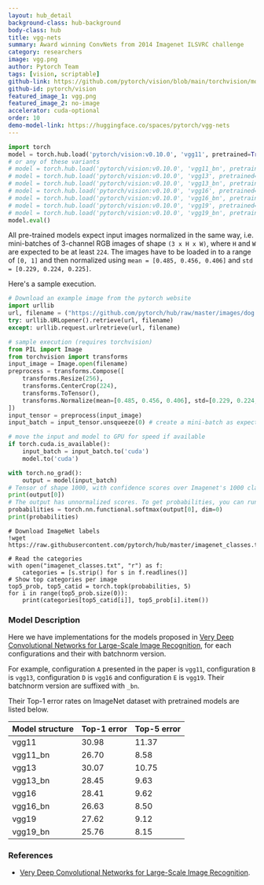 ```yaml
---
layout: hub_detail
background-class: hub-background
body-class: hub
title: vgg-nets
summary: Award winning ConvNets from 2014 Imagenet ILSVRC challenge
category: researchers
image: vgg.png
author: Pytorch Team
tags: [vision, scriptable]
github-link: https://github.com/pytorch/vision/blob/main/torchvision/models/vgg.py
github-id: pytorch/vision
featured_image_1: vgg.png
featured_image_2: no-image
accelerator: cuda-optional
order: 10
demo-model-link: https://huggingface.co/spaces/pytorch/vgg-nets
---
```


```python
import torch
model = torch.hub.load('pytorch/vision:v0.10.0', 'vgg11', pretrained=True)
# or any of these variants
# model = torch.hub.load('pytorch/vision:v0.10.0', 'vgg11_bn', pretrained=True)
# model = torch.hub.load('pytorch/vision:v0.10.0', 'vgg13', pretrained=True)
# model = torch.hub.load('pytorch/vision:v0.10.0', 'vgg13_bn', pretrained=True)
# model = torch.hub.load('pytorch/vision:v0.10.0', 'vgg16', pretrained=True)
# model = torch.hub.load('pytorch/vision:v0.10.0', 'vgg16_bn', pretrained=True)
# model = torch.hub.load('pytorch/vision:v0.10.0', 'vgg19', pretrained=True)
# model = torch.hub.load('pytorch/vision:v0.10.0', 'vgg19_bn', pretrained=True)
model.eval()
```

All pre-trained models expect input images normalized in the same way,
i.e. mini-batches of 3-channel RGB images of shape `(3 x H x W)`, where `H` and `W` are expected to be at least `224`.
The images have to be loaded in to a range of `[0, 1]` and then normalized using `mean = [0.485, 0.456, 0.406]`
and `std = [0.229, 0.224, 0.225]`.

Here's a sample execution.

```python
# Download an example image from the pytorch website
import urllib
url, filename = ("https://github.com/pytorch/hub/raw/master/images/dog.jpg", "dog.jpg")
try: urllib.URLopener().retrieve(url, filename)
except: urllib.request.urlretrieve(url, filename)
```

```python
# sample execution (requires torchvision)
from PIL import Image
from torchvision import transforms
input_image = Image.open(filename)
preprocess = transforms.Compose([
    transforms.Resize(256),
    transforms.CenterCrop(224),
    transforms.ToTensor(),
    transforms.Normalize(mean=[0.485, 0.456, 0.406], std=[0.229, 0.224, 0.225]),
])
input_tensor = preprocess(input_image)
input_batch = input_tensor.unsqueeze(0) # create a mini-batch as expected by the model

# move the input and model to GPU for speed if available
if torch.cuda.is_available():
    input_batch = input_batch.to('cuda')
    model.to('cuda')

with torch.no_grad():
    output = model(input_batch)
# Tensor of shape 1000, with confidence scores over Imagenet's 1000 classes
print(output[0])
# The output has unnormalized scores. To get probabilities, you can run a softmax on it.
probabilities = torch.nn.functional.softmax(output[0], dim=0)
print(probabilities)
```

```
# Download ImageNet labels
!wget https://raw.githubusercontent.com/pytorch/hub/master/imagenet_classes.txt
```

```
# Read the categories
with open("imagenet_classes.txt", "r") as f:
    categories = [s.strip() for s in f.readlines()]
# Show top categories per image
top5_prob, top5_catid = torch.topk(probabilities, 5)
for i in range(top5_prob.size(0)):
    print(categories[top5_catid[i]], top5_prob[i].item())
```

### Model Description

Here we have implementations for the models proposed in [Very Deep Convolutional Networks for Large-Scale Image Recognition](https://arxiv.org/abs/1409.1556),
for each configurations and their with batchnorm version.

For example, configuration `A` presented in the paper is `vgg11`, configuration `B` is `vgg13`, configuration `D` is `vgg16`
and configuration `E` is `vgg19`. Their batchnorm version are suffixed with `_bn`.

Their Top-1 error rates on ImageNet dataset with pretrained models are listed below.

| Model structure | Top-1 error | Top-5 error |
| --------------- | ----------- | ----------- |
|  vgg11          | 30.98       | 11.37       |
|  vgg11_bn       | 26.70       | 8.58        |
|  vgg13          | 30.07       | 10.75       |
|  vgg13_bn       | 28.45       | 9.63        |
|  vgg16          | 28.41       | 9.62        |
|  vgg16_bn       | 26.63       | 8.50        |
|  vgg19          | 27.62       | 9.12        |
|  vgg19_bn       | 25.76       | 8.15        |

### References

- [Very Deep Convolutional Networks for Large-Scale Image Recognition](https://arxiv.org/abs/1409.1556).
